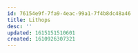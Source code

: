 ```yaml
---
id: 76154e9f-7fa9-4eac-99a1-7f4b8dc48a46
title: Lithops
desc: ''
updated: 1615151510601
created: 1610926307321
---
```


